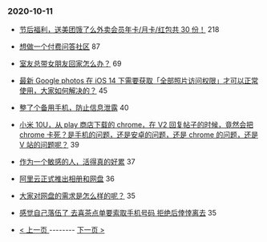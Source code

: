 ### 2020-10-11 
- [节后福利，送美团饿了么外卖会员年卡/月卡/红包共 30 份！](https://www.v2ex.com/t/713873) 218
- [想做一个付费问答社区](https://www.v2ex.com/t/713862) 87
- [室友总带女朋友回家怎么办？](https://www.v2ex.com/t/713795) 69
- [最新 Google photos 在 iOS 14 下需要获取「全部照片访问权限」才可以正常使用，大家如何解决的？](https://www.v2ex.com/t/713875) 45
- [整了个备用手机，防止信息泄露](https://www.v2ex.com/t/713854) 40
- [小米 10U，从 play 商店下载的 chrome，在 V2 回复帖子的时候，竟然会把 chrome 卡死？是手机的问题，还是安卓的问题，还是 chrome 的问题，还是 V 站的问题呢？](https://www.v2ex.com/t/713859) 39
- [作为一个敏感的人，活得真的好累](https://www.v2ex.com/t/713830) 37
- [阿里云正式推出相册和网盘](https://www.v2ex.com/t/713841) 36
- [大家对网盘的需求是怎么样的呢？](https://www.v2ex.com/t/713848) 35
- [感觉自己落伍了 去喜茶点单要索取手机号码 拒绝后倖悻离去](https://www.v2ex.com/t/713929) 35 

- [ < 上一页 ](https://github.com/able8/v2ex-hot-record/blob/master/2020-10-10.md) -------- [ 下一页 > ](https://github.com/able8/v2ex-hot-record/blob/master/2020-10-12.md)